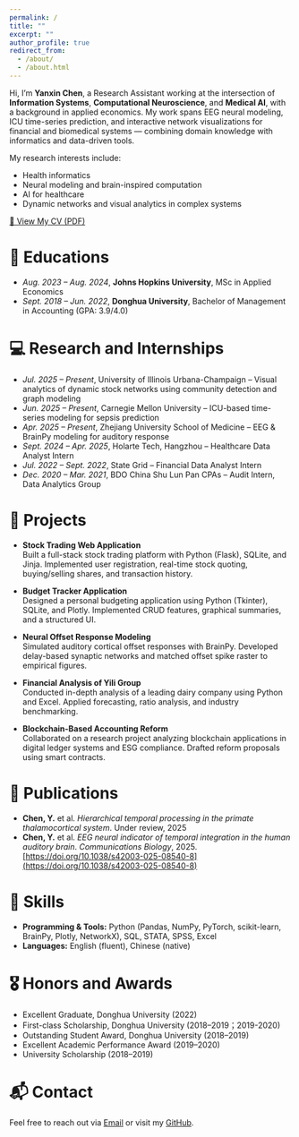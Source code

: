 ```yaml
---
permalink: /
title: ""
excerpt: ""
author_profile: true
redirect_from: 
  - /about/
  - /about.html
---
```


<span class='anchor' id='about-me'></span>

Hi, I’m **Yanxin Chen**, a Research Assistant working at the intersection of **Information Systems**, **Computational Neuroscience**, and **Medical AI**, with a background in applied economics. 
My work spans EEG neural modeling, ICU time-series prediction, and interactive network visualizations for financial and biomedical systems — combining domain knowledge with informatics and data-driven tools.

My research interests include:
- Health informatics
- Neural modeling and brain-inspired computation
- AI for healthcare
- Dynamic networks and visual analytics in complex systems

[👀 View My CV (PDF)](https://docs.google.com/viewer?url=https://raw.githubusercontent.com/YanxinChen729/YanxinChen729.github.io/main/docs/CV_YanxinChen.pdf)


# 📖 Educations
- *Aug. 2023 – Aug. 2024*, **Johns Hopkins University**, MSc in Applied Economics
- *Sept. 2018 – Jun. 2022*, **Donghua University**, Bachelor of Management in Accounting (GPA: 3.9/4.0)

# 💻 Research and Internships
- *Jul. 2025 – Present*, University of Illinois Urbana-Champaign – Visual analytics of dynamic stock networks using community detection and graph modeling   
- *Jun. 2025 – Present*, Carnegie Mellon University – ICU-based time-series modeling for sepsis prediction
- *Apr. 2025 – Present*, Zhejiang University School of Medicine – EEG & BrainPy modeling for auditory response   
- *Sept. 2024 – Apr. 2025*, Holarte Tech, Hangzhou – Healthcare Data Analyst Intern  
- *Jul. 2022 – Sept. 2022*, State Grid – Financial Data Analyst Intern  
- *Dec. 2020 – Mar. 2021*, BDO China Shu Lun Pan CPAs – Audit Intern, Data Analytics Group

# 📂 Projects
- **Stock Trading Web Application**  
  Built a full-stack stock trading platform with Python (Flask), SQLite, and Jinja. Implemented user registration, real-time stock quoting, buying/selling shares, and transaction history.

- **Budget Tracker Application**  
  Designed a personal budgeting application using Python (Tkinter), SQLite, and Plotly. Implemented CRUD features, graphical summaries, and a structured UI.
  
- **Neural Offset Response Modeling**  
  Simulated auditory cortical offset responses with BrainPy. Developed delay-based synaptic networks and matched offset spike raster to empirical figures.
  
- **Financial Analysis of Yili Group**  
  Conducted in-depth analysis of a leading dairy company using Python and Excel. Applied forecasting, ratio analysis, and industry benchmarking. 

- **Blockchain-Based Accounting Reform**  
  Collaborated on a research project analyzing blockchain applications in digital ledger systems and ESG compliance. Drafted reform proposals using smart contracts.

# 📝 Publications 
- **Chen, Y.** et al. *Hierarchical temporal processing in the primate thalamocortical system*. Under review, 2025  
- **Chen, Y.** et al. *EEG neural indicator of temporal integration in the human auditory brain*. *Communications Biology*, 2025. [https://doi.org/10.1038/s42003-025-08540-8](https://doi.org/10.1038/s42003-025-08540-8)

# 🧠 Skills
- **Programming & Tools:** Python (Pandas, NumPy, PyTorch, scikit-learn, BrainPy, Plotly, NetworkX), SQL, STATA, SPSS, Excel  
- **Languages:** English (fluent), Chinese (native)

# 🎖 Honors and Awards
- Excellent Graduate, Donghua University (2022)  
- First-class Scholarship, Donghua University (2018–2019；2019-2020)  
- Outstanding Student Award, Donghua University (2018–2019)  
- Excellent Academic Performance Award (2019–2020)  
- University Scholarship (2018–2019)  

# 📬 Contact
Feel free to reach out via [Email](mailto:ychen630@alumni.jh.edu) or visit my [GitHub](https://github.com/YanxinChen729).

